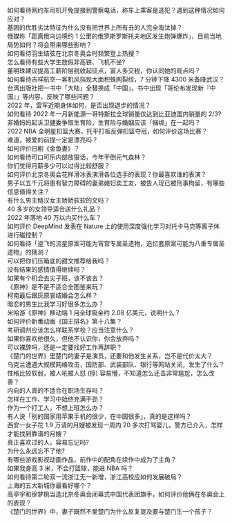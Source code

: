 如何看待网约车司机开免提接到警察电话，称车上乘客是逃犯？遇到这种情况如何应对？  
基因的优胜劣汰特征为什么没有把世界上所有丑的人完全淘汰掉？  
俄媒称「距离俄乌边境约 1 公里的俄罗斯罗斯托夫地区发生炮弹爆炸」，目前当地局势如何？将会带来哪些影响？  
如何看待羽生结弦在北京冬奥会时频繁登上热搜？  
怎么看待有些大学生放假非高铁、飞机不坐?  
董明珠建议提高工薪阶层税收起征点，富人多交税，你认同她的观点吗？  
如何看待吉祥航空一客机风挡现大面积蛛网裂纹，7 分钟下降 4300 米备降武汉？  
台湾出版社把一书中「大陆」全替换成「中国」，书中出现「哥伦布发现新『中国』」等内容，反映了哪些问题？  
2022 年，雷军近期身体如何，是否出现退步的情况？  
如何看待 2022 年一月新能源一哥特斯拉全球销量仅达到比亚迪国内销量的 2/3?  
非婚妈妈起诉卫健委争取生育险，生育险与婚姻应该「捆绑」在一起吗？  
2022 NBA 全明星扣篮大赛，托平打板反弹扣篮夺冠，如何评价这场比赛？  
难道，被爱的前提一定是漂亮吗？  
如何评价日剧《金鱼妻》？  
如何看待可口可乐内部放狠话，今年干倒元气森林？  
你们觉得月薪多少可以过得比较舒服？  
如何评价北京冬奥会花样滑冰表演滑各位选手的表现？你最喜欢谁的表演？  
男子以五千元将患有智力障碍的妻弟媳妇卖工友，被告人现已被刑事拘留，有哪些信息值得关注？  
有什么男主糙汉女主娇娇软软的文吗？  
40 多岁的女领导适合送什么礼品？  
2022 年落地 40 万以内买什么车？  
如何评价 DeepMind 发表在 Nature 上的使用深度强化学习对托卡马克等离子体进行磁控制？  
如何看待「逆飞的流星原案可能为宵宫专属圣遗物，追忆套原案可能为八重专属圣遗物」的猜测？  
可以把你们压箱底的甜文推荐给我吗？  
没有结果的感情值得继续吗？  
如果有个机会去尖子班，该不该去？  
《原神》是不是不适合全图鉴来玩？  
柯南最后跟灰原哀结婚会怎么样？  
暗恋的男生比我学习好很多怎么办？  
米哈游《原神》移动端 1 月全球吸金约 2.08 亿美元，说明什么？  
如何评价新番动画《国王排名》第十八集？  
考研调剂应该怎么样联系学校？应当注意什么？  
如果你喜欢他很久，但他不认识你，你会放弃吗？  
可以裸辞吗，还是一定要找好工作再辞职？  
《楚门的世界》里楚门的妻子是演员，还要和他发生关系，岂不是代价太大？  
乌克兰遭遇大规模网络攻击，国防部、武装部队、银行等网站关闭，发生了什么？  
性格比较软弱，被人吼被人怼 (㨃) 容易懵，不知道怎么还击非常尴尬，怎么改善？  
内向的人真的不适合在职场生存吗？  
怎样在工作、学习中始终充满干劲？  
作为一个打工人，不想上班怎么办？  
有人说「别的国家用苹果手机的很少，在中国很多」，真的是这样吗？  
西安一女子花 1.9 万请的月嫂被发现一周内 20 多次打骂婴儿，警方已介入，怎样才能找到靠谱的月嫂？  
真正喜欢过的人，容易忘记吗?  
为什么永远忘不了他?  
有哪些游戏影视动画作品，前作中的配角在续作中成为了主角？  
如果我身高 3 米，不会打篮球，能进 NBA 吗？  
如何看待第二轮双一流浙江无一新增，浙江高校应如何发展破局？  
上海的五大新城你最看好哪个？  
高亭宇和徐梦桃当选北京冬奥会闭幕式中国代表团旗手，如何评价他俩在冬奥会上的表现？  
《楚门的世界》中，妻子既然不爱楚门为什么反复提及要与楚门生一个孩子？  
